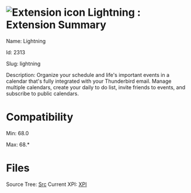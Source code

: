 # ![Extension icon](https://addons.thunderbird.net/user-media/addon_icons/2/2313-64.png?modified=mcrushed) Lightning : Extension Summary

Name: Lightning

Id: 2313

Slug: lightning

Description: Organize your schedule and life's important events in a calendar that's fully integrated with your Thunderbird email.  Manage multiple calendars, create your daily to do list, invite friends to events, and subscribe to public calendars.


# Compatibility
Min: 68.0

Max: 68.*

# Files

Source Tree: [Src](..\extensions-all\exts-tb68-comp\2313-lightning\src)
Current XPI: [XPI](..\extensions-all\exts-tb68-comp\2313-lightning\xpi)



